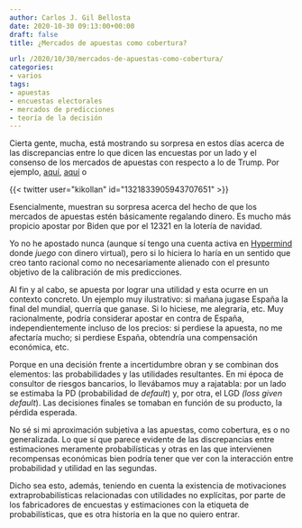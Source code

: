 ```yaml
---
author: Carlos J. Gil Bellosta
date: 2020-10-30 09:13:00+00:00
draft: false
title: ¿Mercados de apuestas como cobertura?

url: /2020/10/30/mercados-de-apuestas-como-cobertura/
categories:
- varios
tags:
- apuestas
- encuestas electorales
- mercados de predicciones
- teoría de la decisión
---
```


Cierta gente, mucha, está mostrando su sorpresa en estos días acerca de las discrepancias entre lo que dicen las encuestas por un lado y el consenso de los mercados de apuestas con respecto a lo de Trump. Por ejemplo, [aquí](https://statmodeling.stat.columbia.edu/2020/06/19/forecast-betting-odds/), [aquí](https://www.lesswrong.com/posts/bSKWSPM927oZZqN7f/predictit-presidential-market-is-increasingly-wrong) o


{{< twitter user="kikollan" id="1321833905943707651" >}}

Esencialmente, muestran su sorpresa acerca del hecho de que los mercados de apuestas estén básicamente regalando dinero. Es mucho más propicio apostar por Biden que por el 12321 en la lotería de navidad.

Yo no he apostado nunca (aunque sí tengo una cuenta activa en [Hypermind](https://www.hypermind.com/en/) donde _juego_ con dinero virtual), pero si lo hiciera lo haría en un sentido que creo tanto racional como no necesariamente alienado con el presunto objetivo de la calibración de mis predicciones.

Al fin y al cabo, se apuesta por lograr una utilidad y esta ocurre en un contexto concreto. Un ejemplo muy ilustrativo: si mañana jugase España la final del mundial, querría que ganase. Si lo hiciese, me alegraría, etc. Muy racionalmente, podría considerar apostar en contra de España, independientemente incluso de los precios: si perdiese la apuesta, no me afectaría mucho; si perdiese España, obtendría una compensación económica, etc.

Porque en una decisión frente a incertidumbre obran y se combinan dos elementos: las probabilidades y las utilidades resultantes. En mi época de consultor de riesgos bancarios, lo llevábamos muy a rajatabla: por un lado se estimaba la PD (probabilidad de _default_) y, por otra, el LGD _(loss given default_). Las decisiones finales se tomaban en función de su producto, la pérdida esperada.

No sé si mi aproximación subjetiva a las apuestas, como cobertura, es o no generalizada. Lo que sí que parece evidente de las discrepancias entre estimaciones meramente probabilísticas y otras en las que intervienen recompensas económicas bien podría tener que ver con la interacción entre probabilidad y utilidad en las segundas.

Dicho sea esto, además, teniendo en cuenta la existencia de motivaciones extraprobabilísticas relacionadas con utilidades no explícitas, por parte de los fabricadores de encuestas y estimaciones con la etiqueta de probabilísticas, que es otra historia en la que no quiero entrar.
